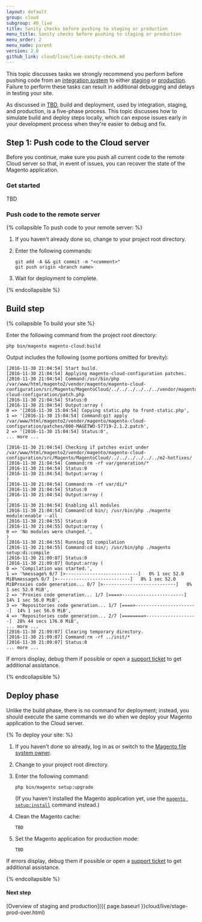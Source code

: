 ```yaml
---
layout: default
group: cloud
subgroup: 40_live
title: Sanity checks before pushing to staging or production
menu_title: Sanity checks before pushing to staging or production
menu_order: 2
menu_node: parent
version: 2.0
github_link: cloud/live/live-sanity-check.md
---
```


This topic discusses tasks we strongly recommend you perform before pushing code from an [integration system]() to either [staging]() or [production](). Failure to perform these tasks can result in additional debugging and delays in testing your site.

As discussed in [TBD](), build and deployment, used by integration, staging, and production, is a five-phase process. This topic discusses how to simulate build and deploy steps locally, which can expose issues early in your development process when they're easier to debug and fix.

## Step 1: Push code to the Cloud server
Before you continue, make sure you push all current code to the remote Cloud server so that, in event of issues, you can recover the state of the Magento application.

### Get started
TBD

### Push code to the remote server

{% collapsible To push code to your remote server: %}

1.	If you haven't already done so, change to your project root directory.
2.	Enter the following commands:

		git add -A && git commit -m "<comment>"
		git push origin <branch name>
3.	Wait for deployment to complete.

{% endcollapsible %}

## Build step

{% collapsible To build your site %}

Enter the following command from the project root directory:

	php bin/magento magento-cloud:build

Output includes the following (some portions omitted for brevity):

	[2016-11-30 21:04:54] Start build.
	[2016-11-30 21:04:54] Applying magento-cloud-configuration patches.
	[2016-11-30 21:04:54] Command:/usr/bin/php /var/www/html/magento2/vendor/magento/magento-cloud-configuration/src/Magento/MagentoCloud/../../../../../../vendor/magento/magento-cloud-configuration/patch.php
	[2016-11-30 21:04:54] Status:0
	[2016-11-30 21:04:54] Output:array (
  	0 => '[2016-11-30 15:04:54] Copying static.php to front-static.php',
  	1 => '[2016-11-30 15:04:54] Command:git apply /var/www/html/magento2/vendor/magento/magento-cloud-configuration/patches/000-MAGETWO-57719-2.1.2.patch',
  	2 => '[2016-11-30 15:04:54] Status:0',
  	... more ...

	[2016-11-30 21:04:54] Checking if patches exist under /var/www/html/magento2/vendor/magento/magento-cloud-configuration/src/Magento/MagentoCloud/../../../../../../m2-hotfixes/
	[2016-11-30 21:04:54] Command:rm -rf var/generation/*
	[2016-11-30 21:04:54] Status:0
	[2016-11-30 21:04:54] Output:array (
	)
	[2016-11-30 21:04:54] Command:rm -rf var/di/*
	[2016-11-30 21:04:54] Status:0
	[2016-11-30 21:04:54] Output:array (
	)
	[2016-11-30 21:04:54] Enabling all modules
	[2016-11-30 21:04:54] Command:cd bin/; /usr/bin/php ./magento module:enable --all
	[2016-11-30 21:04:55] Status:0
	[2016-11-30 21:04:55] Output:array (
	0 => 'No modules were changed.',
	)
	[2016-11-30 21:04:55] Running DI compilation
	[2016-11-30 21:04:55] Command:cd bin/; /usr/bin/php ./magento setup:di:compile
	[2016-11-30 21:09:07] Status:0
	[2016-11-30 21:09:07] Output:array (
	0 => 'Compilation was started.',
	1 => '%message% 0/7 [>---------------------------]   0% 1 sec 52.0 MiB%message% 0/7 [>---------------------------]   0% 1 sec 52.0 MiBProxies code generation... 0/7 [>---------------------------]   0% 1 sec 52.0 MiB',
	2 => 'Proxies code generation... 1/7 [====>-----------------------]  14% 1 sec 56.0 MiB',
	3 => 'Repositories code generation... 1/7 [====>-----------------------]  14% 1 sec 56.0 MiB',
	4 => 'Repositories code generation... 2/7 [========>-------------------]  28% 44 secs 176.0 MiB',
 	... more ...
	[2016-11-30 21:09:07] Clearing temporary directory.
	[2016-11-30 21:09:07] Command:rm -rf ../init/*
	[2016-11-30 21:09:07] Status:0
	... more ...

If errors display, debug them if possible or open a [support ticket]() to get additional assistance.

{% endcollapsible %}

## Deploy phase
Unlike the build phase, there is no command for deployment; instead, you should execute the same commands we do when we deploy your Magento application to the Cloud server.

{% To deploy your site: %}

1.	If you haven't done so already, log in as or switch to the [Magento file system owner]().
2.	Change to your project root directory.
3.	Enter the following command:

		php bin/magento setup:upgrade

	(If you haven't installed the Magento application yet, use the [`magento setup:install`]() command instead.)
4.	Clean the Magento cache:

		TBD
5.	Set the Magento application for production mode:

		TBD

If errors display, debug them if possible or open a [support ticket]() to get additional assistance.


{% endcollapsible %}

#### Next step
[Overview of staging and production]({{ page.baseurl }}cloud/live/stage-prod-over.html)
